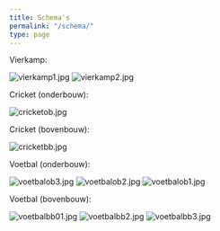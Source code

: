 ```yaml
---
title: Schema's
permalink: "/schema/"
type: page
---
```


Vierkamp:

![vierkamp1.jpg](/uploads/vierkamp1.jpg)
![vierkamp2.jpg](/uploads/vierkamp2.jpg)

Cricket (onderbouw):

![cricketob.jpg](/uploads/cricketob.jpg)

Cricket (bovenbouw):

![cricketbb.jpg](/uploads/cricketbb.jpg)

Voetbal (onderbouw):

![voetbalob3.jpg](/uploads/voetbalob3.jpg)
![voetbalob2.jpg](/uploads/voetbalob2.jpg)
![voetbalob1.jpg](/uploads/voetbalob1.jpg)

Voetbal (bovenbouw):

![voetbalbb01.jpg](/uploads/voetbalbb01.jpg)
![voetbalbb2.jpg](/uploads/voetbalbb2.jpg)
![voetbalbb3.jpg](/uploads/voetbalbb3.jpg)
